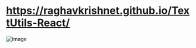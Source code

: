 # https://raghavkrishnet.github.io/TextUtils-React/



![image](https://github.com/raghavkrishnet/TextUtils-React/assets/66867030/7efd6c3e-0a86-4900-afcc-55109cc91299)
